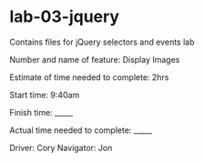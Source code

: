 # lab-03-jquery
Contains files for jQuery selectors and events lab

Number and name of feature: Display Images

Estimate of time needed to complete: 2hrs

Start time: 9:40am

Finish time: _____

Actual time needed to complete: _____

Driver: Cory
Navigator: Jon